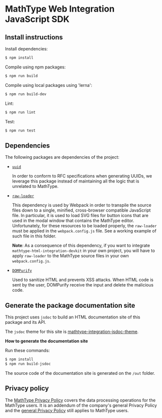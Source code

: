 # MathType Web Integration JavaScript SDK

## Install instructions

Install dependencies:

```bash
$ npm install
```

Compile using npm packages:

```bash
$ npm run build
```

Compile using local packages using 'lerna':

```bash
$ npm run build-dev
```

Lint:

```bash
$ npm run lint
```

Test:

```bash
$ npm run test
```

## Dependencies

The following packages are dependencies of the project:

- [`uuid`](https://www.npmjs.com/package/uuid)

    In order to conform to RFC specifications when generating UUIDs, we leverage this package instead of maintaining all the logic that is unrelated to MathType.

- [`raw-loader`](https://www.npmjs.com/package/raw-loader)

    This dependency is used by Webpack in order to transpile the source files down to a single, minified, cross-browser compatible JavaScript file.
    In particular, it is used to load SVG files for button icons that are used in the modal window that contains the MathType editor.
    Unfortunately, for these resources to be loaded properly, the `raw-loader` must be applied in the `webpack.config.js` file.
    See a working example of such file in this folder.

    **Note**: As a consequence of this dependency, if you want to integrate `mathtype-html-integration-devkit` in your own project, you will have to apply `raw-loader` to the MathType source files in your own `webpack.config.js`.

- [`DOMPurify`](https://www.npmjs.com/package/dompurify)

    Used to sanitize HTML and prevents XSS attacks. When HTML code is sent by the user, DOMPurify receive the input and delete the malicious code.


## Generate the package documentation site

This project uses `jsdoc` to build an HTML documentation site of this package and its API.

The `jsdoc` theme for this site is [mathtype-integration-jsdoc-theme](https://github.com/wiris/mathtype-integration-jsdoc-theme).

**How to generate the documentation site**

Run these commands:

```bash
$ npm install
$ npm run build-jsdoc
```

The source code of the documentation site is generated on the `/out` folder.

## Privacy policy

The [MathType Privacy Policy](https://www.wiris.com/en/mathtype-privacy-policy/?utm_source=npmjs&utm_medium=referral) covers the data processing operations for the MathType users. It is an addendum of the company's general Privacy Policy and the [general Privacy Policy](https://www.wiris.com/en/privacy-policy?utm_source=npmjs&utm_medium=referral) still applies to MathType users.
